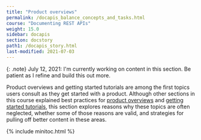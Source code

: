 ```yaml
---
title: "Product overviews"
permalink: /docapis_balance_concepts_and_tasks.html
course: "Documenting REST APIs"
weight: 15.0
sidebar: docapis
section: docstory
path1: /docapis_story.html
last-modified: 2021-07-03
---
```


{: .note}
July 12, 2021: I'm currently working on content in this section. Be patient as I refine and build this out more.

Product overviews and getting started tutorials are among the first topics users consult as they get started with a product. Although other sections in this course explained best practices for [product overviews](docapis_doc_overview.html) and [getting started tutorials](docapis_doc_getting_started_section.html), this section explores reasons why these topics are often neglected, whether some of those reasons are valid, and strategies for pulling off better content in these areas.

{% include minitoc.html %}
